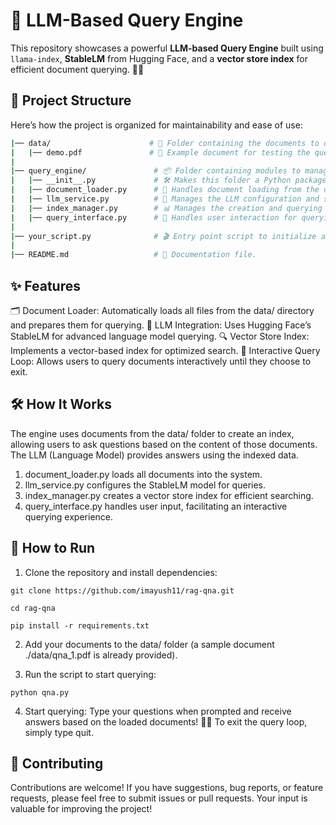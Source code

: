 # 🧠 LLM-Based Query Engine

This repository showcases a powerful **LLM-based Query Engine** built using `llama-index`, **StableLM** from Hugging Face, and a **vector store index** for efficient document querying. 📝💡

## 🚀 Project Structure

Here’s how the project is organized for maintainability and ease of use:

```bash
|── data/                      # 📂 Folder containing the documents to query (includes a demo.pdf).
|   |── demo.pdf               # 🎯 Example document for testing the query system.
|
|── query_engine/               # 📦 Folder containing modules to manage the query system.
|   |── __init__.py             # 🛠️ Makes this folder a Python package.
|   |── document_loader.py      # 📄 Handles document loading from the data folder.
|   |── llm_service.py          # 🔧 Manages the LLM configuration and settings.
|   |── index_manager.py        # 📊 Manages the creation and querying of the index.
|   |── query_interface.py      # 💬 Handles user interaction for querying the system.
|
|── your_script.py              # 🎬 Entry point script to initialize and run the query engine.
|
|── README.md                   # 📖 Documentation file.
```

## ✨ Features
🗂️ Document Loader: Automatically loads all files from the data/ directory and prepares them for querying.
🤖 LLM Integration: Uses Hugging Face’s StableLM for advanced language model querying.
🔍 Vector Store Index: Implements a vector-based index for optimized search.
🔄 Interactive Query Loop: Allows users to query documents interactively until they choose to exit.

## 🛠️ How It Works
The engine uses documents from the data/ folder to create an index, allowing users to ask questions based on the content of those documents. The LLM (Language Model) provides answers using the indexed data.

1) document_loader.py loads all documents into the system.
2) llm_service.py configures the StableLM model for queries.
3) index_manager.py creates a vector store index for efficient searching.
4) query_interface.py handles user input, facilitating an interactive querying experience.

## 🏃 How to Run
1) Clone the repository and install dependencies:

```
git clone https://github.com/imayush11/rag-qna.git
```

```
cd rag-qna
```

```
pip install -r requirements.txt
```

2) Add your documents to the data/ folder (a sample document ./data/qna_1.pdf is already provided).

3) Run the script to start querying:

```
python qna.py
```

4) Start querying: Type your questions when prompted and receive answers based on the loaded documents! 🎤🧠 To exit the query loop, simply type quit.

## 🤝 Contributing
Contributions are welcome! If you have suggestions, bug reports, or feature requests, please feel free to submit issues or pull requests. Your input is valuable for improving the project!

